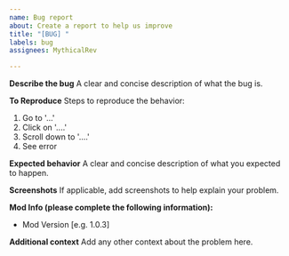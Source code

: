 ```yaml
---
name: Bug report
about: Create a report to help us improve
title: "[BUG] "
labels: bug
assignees: MythicalRev

---
```


**Describe the bug**
A clear and concise description of what the bug is.

**To Reproduce**
Steps to reproduce the behavior:
1. Go to '...'
2. Click on '....'
3. Scroll down to '....'
4. See error

**Expected behavior**
A clear and concise description of what you expected to happen.

**Screenshots**
If applicable, add screenshots to help explain your problem.

**Mod Info (please complete the following information):**
 - Mod Version [e.g. 1.0.3]

**Additional context**
Add any other context about the problem here.
